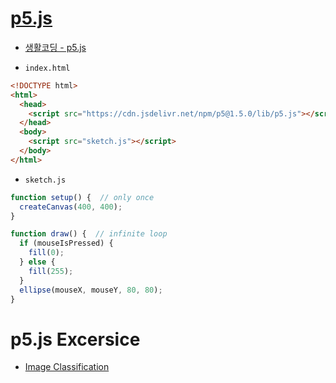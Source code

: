 # [p5.js](https://p5js.org/)


- [생활코딩 - p5.js](https://opentutorials.org/course/4659)

- `index.html`

```html
<!DOCTYPE html>
<html>
  <head>
    <script src="https://cdn.jsdelivr.net/npm/p5@1.5.0/lib/p5.js"></script>
  </head>
  <body>
    <script src="sketch.js"></script>
  </body>
</html>
```


- `sketch.js`

```javascript
function setup() {  // only once
  createCanvas(400, 400);
}

function draw() {  // infinite loop
  if (mouseIsPressed) {
    fill(0);
  } else {
    fill(255);
  }
  ellipse(mouseX, mouseY, 80, 80);
}
```


# p5.js Excersice
- [Image Classification](./p5ex/image_classification.md)


